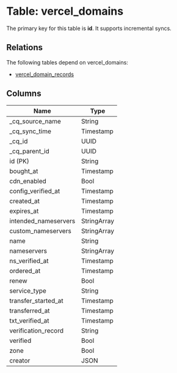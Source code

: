 # Table: vercel_domains

The primary key for this table is **id**.
It supports incremental syncs.
## Relations

The following tables depend on vercel_domains:
  - [vercel_domain_records](vercel_domain_records.md)

## Columns

| Name          | Type          |
| ------------- | ------------- |
|_cq_source_name|String|
|_cq_sync_time|Timestamp|
|_cq_id|UUID|
|_cq_parent_id|UUID|
|id (PK)|String|
|bought_at|Timestamp|
|cdn_enabled|Bool|
|config_verified_at|Timestamp|
|created_at|Timestamp|
|expires_at|Timestamp|
|intended_nameservers|StringArray|
|custom_nameservers|StringArray|
|name|String|
|nameservers|StringArray|
|ns_verified_at|Timestamp|
|ordered_at|Timestamp|
|renew|Bool|
|service_type|String|
|transfer_started_at|Timestamp|
|transferred_at|Timestamp|
|txt_verified_at|Timestamp|
|verification_record|String|
|verified|Bool|
|zone|Bool|
|creator|JSON|